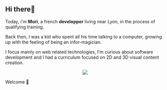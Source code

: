 ## Hi there🦕

Today, i'm **Mori**, a french **developper** living near Lyon, in the process of qualifying training.

Back then, I was a kid who spent all his time talking to a computer, growing up with the feeling of being an infor-magician.

I focus mainly on web related technologies, I'm curious about software development and I had a curriculum focused on 2D and 3D visual content creation.

<div align="center">

</div>
<div align="center">
<img  src="https://i.chzbgr.com/full/4707576320/h1B5E9990/ok-bye">
</div>

Welcome 🖖
